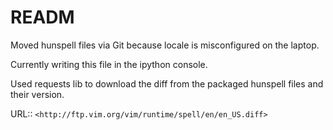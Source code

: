 # READM

Moved hunspell files via Git because locale is misconfigured on the laptop.

Currently writing this file in the ipython console.

Used requests lib to download the diff from the packaged hunspell files and their version.

URL::
    `<http://ftp.vim.org/vim/runtime/spell/en/en_US.diff>`

